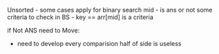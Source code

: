 
Unsorted -  some cases apply for binary search 
mid - is ans or not some criteria to check
in BS - key == arr[mid] is a criteria

if Not ANS need to Move:
- need to develop every comparision half of side is useless




